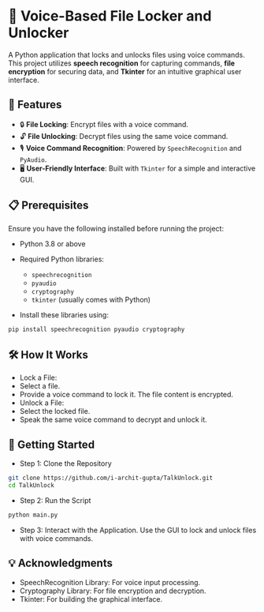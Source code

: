 # 🎤 Voice-Based File Locker and Unlocker

A Python application that locks and unlocks files using voice commands. This project utilizes **speech recognition** for capturing commands, **file encryption** for securing data, and **Tkinter** for an intuitive graphical user interface.

## 🌟 Features
- 🔒 **File Locking**: Encrypt files with a voice command.
- 🔓 **File Unlocking**: Decrypt files using the same voice command.
- 🎙️ **Voice Command Recognition**: Powered by `SpeechRecognition` and `PyAudio`.
- 🖥️ **User-Friendly Interface**: Built with `Tkinter` for a simple and interactive GUI.

## 📋 Prerequisites
Ensure you have the following installed before running the project:

- Python 3.8 or above
- Required Python libraries:
  - `speechrecognition`
  - `pyaudio`
  - `cryptography`
  - `tkinter` (usually comes with Python)

- Install these libraries using:
```bash
pip install speechrecognition pyaudio cryptography
```

## 🛠️ How It Works
- Lock a File:
- Select a file.
- Provide a voice command to lock it. The file content is encrypted.
- Unlock a File:
- Select the locked file.
- Speak the same voice command to decrypt and unlock it.

## 🚀 Getting Started
- Step 1: Clone the Repository
```bash
git clone https://github.com/i-archit-gupta/TalkUnlock.git
cd TalkUnlock
```
- Step 2: Run the Script
```bash
python main.py
```
- Step 3: Interact with the Application. Use the GUI to lock and unlock files with voice commands.

## 💡 Acknowledgments
- SpeechRecognition Library: For voice input processing.
- Cryptography Library: For file encryption and decryption.
- Tkinter: For building the graphical interface.